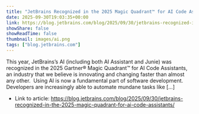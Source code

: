 ```yaml
---
title: "JetBrains Recognized in the 2025 Magic Quadrant™ for AI Code Assistants"
date: 2025-09-30T19:03:35+00:00
link: https://blog.jetbrains.com/blog/2025/09/30/jetbrains-recognized-in-the-2025-magic-quadrant-for-ai-code-assistants/
showShare: false
showReadTime: false
thumbnail: images/ai.png
tags: ["blog.jetbrains.com"]
---
```

This year, JetBrains’s AI (including both AI Assistant and Junie) was recognized in the 2025 Gartner® Magic Quadrant™ for AI Code Assistants, an industry that we believe is innovating and changing faster than almost any other.  Using AI is now a fundamental part of software development. Developers are increasingly able to automate mundane tasks like […]

- Link to article: https://blog.jetbrains.com/blog/2025/09/30/jetbrains-recognized-in-the-2025-magic-quadrant-for-ai-code-assistants/